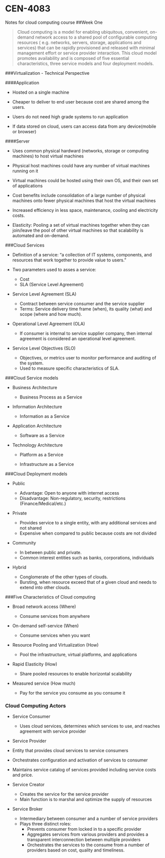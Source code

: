 # CEN-4083
Notes for cloud computing course
##Week One
>Cloud computing is a model for enabling ubiquitous, convenient, on-demand network access to a shared pool of configurable computing resources ( e.g. networks, servers, storage, applications and services) that can be rapidly provisioned and released with minimal management effort or service provider interaction.  This cloud model promotes availability and is composed of five essential characteristics, three service models and four deployment models.

###Virtualization - Technical Perspective

####Application

* Hosted on a single machine

* Cheaper to deliver to end user because cost are shared among the users.

* Users do not need high grade systems to run application

* If data stored on cloud, users can access data from any device(mobile or browser)

####Server

* Uses common physical hardward (networks, storage or computing machines) to host virtual machines

* Physical host machines could have any number of virtual machines running on it

* Virtual machines could be hosted using their own OS, and their own set of applications

* Cost benefits include consolidation of a large number of physical machines onto fewer physical machines that host the virtual machines

* Increased efficiency in less space, maintenance, cooling and electricity costs.

* Elasticity: Pooling a set of virtual machines together when they can join/leave the pool of other virtual machines so that scalability is automated and on-demand.

###Cloud Services

* Definition of a service: “a collection of IT systems, components, and resources that work together to provide value to users.”

* Two parameters used to asses a service:

  * Cost
  * SLA (Service Level Agreement)

* Service Level Agreement (SLA)

  * Contract between service consumer and the service supplier
  * Terms: Service delivery time frame (when), its quality (what) and scope (where and how much).

* Operational Level Agreement (OLA)

  * If consumer is internal to service supplier company, then internal agreement is considered an operational level agreement.

* Service Level Objectives (SLO)

  * Objectives, or metrics user to monitor performance and auditing of the system.
  * Used to measure specific characteristics of SLA.

###Cloud Service models

* Business Architecture

  * Business Process as a Service

* Information Architecture

  * Information as a Service

* Application Architecture

  * Software as a Service

* Technology Architecture

  * Platform as a Service

  * Infrastructure as a Service

###Cloud Deployment models

* Public

  * Advantage: Open to anyone with internet access
  * Disadvantage: Non-regulatory, security, restrictions (Finance/Medical/etc.)

* Private

  * Provides service to a single entity, with any additional services and not shared
  * Expensive when compared to public because costs are not divided

* Community

  * In between public and private.
  * Common interest entities such as banks, corporations, individuals

* Hybrid

  * Conglomerate of the other types of clouds.
  * Bursting, when resource exceed that of a given cloud and needs to extend into other clouds.

###Five Characteristics of Cloud computing

* Broad network access (Where)

  * Consume services from anywhere

* On-demand self-service (When)

  * Consume services when you want

* Resource Pooling and Virtualization (How)

  * Pool the infrastructure, virtual platforms, and applications

* Rapid Elasticity (How)

  * Share pooled resources to enable horizontal scalability

* Measured service (How much)

  * Pay for the service you consume as you consume it

### Cloud Computing Actors

* Service Consumer

  * Uses cloud services, determines which services to use, and reaches agreement with service provider

 * Service Provider

  * Entity that provides cloud services to service consumers
  * Orchestrates configuration and activation of services to consumer
  * Maintains service catalog of services provided including service costs and price.

* Service Creator

  * Creates the service for the service provider
  * Main function is to marshal and optimize the supply of resources

* Service Broker

  * Intermediary between consumer and a number of service providers
  * Plays three distinct roles:
    * Prevents consumer from locked in to a specific provider
    * Aggregates services from various providers and provides a transparent interconnection between multiple providers
    * Orchestrates the services to the consume from a number of providers based on cost, quality and timeliness.
